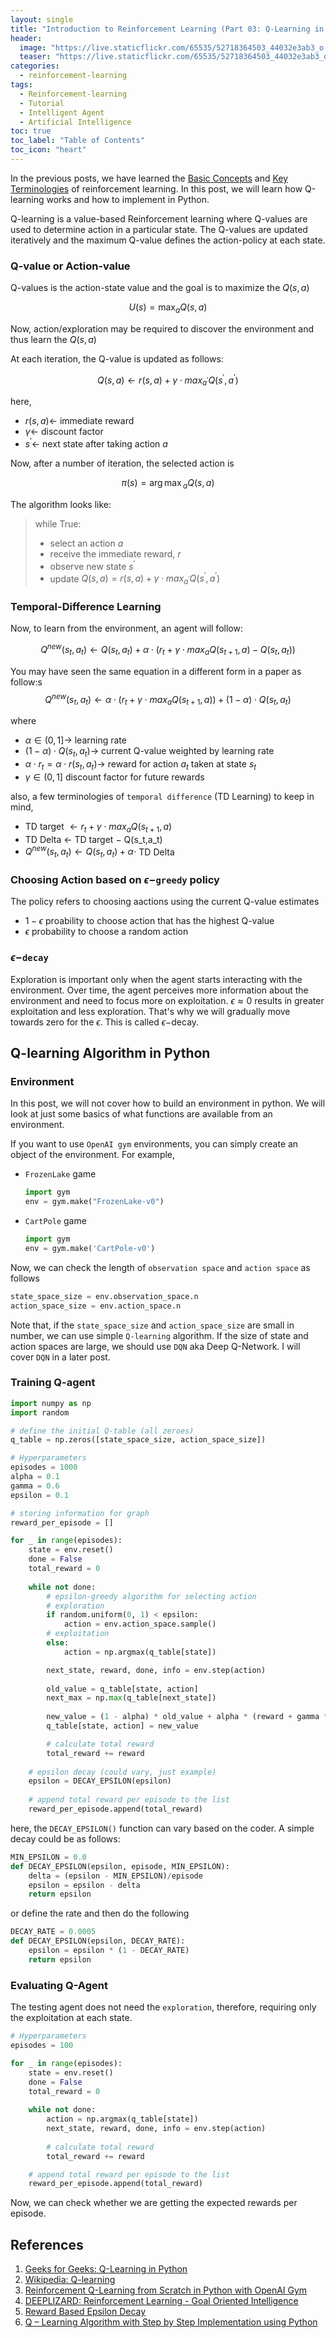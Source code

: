 ```yaml
---
layout: single
title: "Introduction to Reinforcement Learning (Part 03: Q-Learning in Python)"
header:
  image: "https://live.staticflickr.com/65535/52718364503_44032e3ab3_o.png"
  teaser: "https://live.staticflickr.com/65535/52718364503_44032e3ab3_o.png"
categories:
  - reinforcement-learning
tags:
  - Reinforcement-learning
  - Tutorial
  - Intelligent Agent
  - Artificial Intelligence
toc: true
toc_label: "Table of Contents"
toc_icon: "heart"
---
```


In the previous posts, we have learned the [Basic Concepts](https://shantoroy.com/reinforcement-learning/intro-to-reinforcement-learning-part1-basic-concepts/) and [Key Terminologies](https://shantoroy.com/reinforcement-learning/intro-to-reinforcement-learning-part2-glossaries/) of reinforcement learning. In this post, we will learn how Q-learning works and how to implement in Python.

Q-learning is a value-based Reinforcement learning where Q-values are used to determine action in a particular state. The Q-values are updated iteratively and the maximum Q-value defines the action-policy at each state.





### Q-value or Action-value
Q-values is the action-state value and the goal is to maximize the $Q(s,a)$

$$U(s) = \max_a Q(s,a)$$

Now, action/exploration may be required to discover the environment and thus learn the $Q(s,a)$

At each iteration, the Q-value is updated as follows:

$$Q(s,a) \leftarrow r(s,a) + \gamma \cdot max_{a^\prime} Q(s^\prime, a^\prime)$$

here,
* $r(s,a) \leftarrow$ immediate reward
* $\gamma \leftarrow$ discount factor
* $s^\prime \leftarrow$ next state after taking action $a$

Now, after a number of iteration, the selected action is

$$\pi(s) = {\arg\max}_a Q(s,a)$$


The algorithm looks like:

> while True:
> 	- select an action $a$
> 	- receive the immediate reward, $r$
> 	- observe new state $s^\prime$
> 	- update $Q(s,a) = r(s,a) + \gamma \cdot max_{a^\prime} Q(s^\prime, a^\prime)$


 ### Temporal-Difference Learning
 Now, to learn from the environment, an agent will follow:

$$Q^{new}(s_t,a_t) \leftarrow Q(s_t,a_t) + \alpha \cdot \Big ( r_t + \gamma \cdot max_a Q(s_{t+1},a) -Q(s_t,a_t) \Big)$$

You may have seen the same equation in a different form in a paper as follow:s
$$Q^{new}(s_t,a_t) \leftarrow \alpha \cdot \Big ( r_t + \gamma \cdot max_a Q(s_{t+1},a) \Big) + (1-\alpha) \cdot Q(s_t,a_t)$$

where
* $\alpha \in (0,1] \rightarrow$ learning rate
* $(1-\alpha) \cdot Q(s_t,a_t) \rightarrow$ current Q-value weighted by learning rate
* $\alpha \cdot r_t = \alpha \cdot r(s_t,a_t) \rightarrow$ reward for action $a_t$ taken at state $s_t$
* $\gamma \in (0,1]$ discount factor for future rewards

also, a few terminologies of `temporal difference` (TD Learning) to keep in mind,
* TD target $\leftarrow r_t + \gamma \cdot max_a Q(s_{t+1},a)$ 
* TD Delta $\leftarrow$ TD target $-$ Q(s_t,a_t) 
* $Q^{new}(s_t,a_t) \leftarrow Q(s_t,a_t) + \alpha \cdot$ TD Delta

### Choosing Action based on $\epsilon-$`greedy` policy
The policy refers to choosing aactions using the current Q-value estimates
* $1-\epsilon$ proability to choose action that has the highest Q-value
* $\epsilon$ probability to choose a random action

### $\epsilon-$`decay`
Exploration is important only when the agent starts interacting with the environment. Over time, the agent perceives more information about the environment and need to focus more on exploitation. $\epsilon \approx 0$ results in greater exploitation and less exploration. That's why we will gradually move towards zero for the $\epsilon$. This is called $\epsilon-$decay.

## Q-learning Algorithm in Python
### Environment
In this post, we will not cover how to build an environment in python. We will look at just some basics of what functions are available from an environment.

If you want to use `OpenAI gym` environments, you can simply create an object of the environment. For example,

* `FrozenLake` game
	```python
	import gym
	env = gym.make("FrozenLake-v0")
	```
* `CartPole` game
	```python
	import gym
	env = gym.make('CartPole-v0')
	```
Now, we can check the length of `observation space` and `action space` as follows
```python
state_space_size = env.observation_space.n
action_space_size = env.action_space.n
```

Note that, if the `state_space_size` and `action_space_size` are small in number, we can use simple `Q-learning` algorithm. If the size of state and action spaces are large, we should use `DQN` aka Deep Q-Network. I will cover `DQN` in a later post.


### Training Q-agent
```python
import numpy as np
import random

# define the initial Q-table (all zeroes)
q_table = np.zeros([state_space_size, action_space_size])

# Hyperparameters
episodes = 1000
alpha = 0.1
gamma = 0.6
epsilon = 0.1

# storing information for graph
reward_per_episode = []

for _ in range(episodes):
    state = env.reset()
    done = False
    total_reward = 0
    
    while not done:
	    # epsilon-greedy algorithm for selecting action
	    # exploration
        if random.uniform(0, 1) < epsilon:
            action = env.action_space.sample()
        # exploitation
        else:
            action = np.argmax(q_table[state])

        next_state, reward, done, info = env.step(action)
        
        old_value = q_table[state, action]
        next_max = np.max(q_table[next_state])
        
        new_value = (1 - alpha) * old_value + alpha * (reward + gamma * next_max)
        q_table[state, action] = new_value

		# calculate total reward
		total_reward += reward
	
	# epsilon decay (could vary, just example)
	epsilon = DECAY_EPSILON(epsilon)
	
	# append total reward per episode to the list	
	reward_per_episode.append(total_reward)
```

here, the `DECAY_EPSILON()` function can vary based on the coder. A simple decay could be as follows:
```python
MIN_EPSILON = 0.0
def DECAY_EPSILON(epsilon, episode, MIN_EPSILON):
	delta = (epsilon - MIN_EPSILON)/episode
	epsilon = epsilon - delta
	return epsilon
```

or define the rate and then do the following
```python
DECAY_RATE = 0.0005
def DECAY_EPSILON(epsilon, DECAY_RATE):
	epsilon = epsilon * (1 - DECAY_RATE)
	return epsilon
```

### Evaluating Q-Agent
The testing agent does not need the `exploration`, therefore, requiring only the exploitation at each state.
```python
# Hyperparameters
episodes = 100

for _ in range(episodes):
    state = env.reset()
    done = False
    total_reward = 0
    
    while not done:
        action = np.argmax(q_table[state])
        next_state, reward, done, info = env.step(action) 
        
        # calculate total reward
		total_reward += reward

	# append total reward per episode to the list	
	reward_per_episode.append(total_reward)
```

Now, we can check whether we are getting the expected rewards per episode.


## References
1. [Geeks for Geeks: Q-Learning in Python](https://www.geeksforgeeks.org/q-learning-in-python/)
2. [Wikipedia: Q-learning](https://en.wikipedia.org/wiki/Q-learning)
3. [Reinforcement Q-Learning from Scratch in Python with OpenAI Gym](https://www.learndatasci.com/tutorials/reinforcement-q-learning-scratch-python-openai-gym/)
4. [DEEPLIZARD: Reinforcement Learning - Goal Oriented Intelligence](https://deeplizard.com/learn/video/HGeI30uATws)
5. [Reward Based Epsilon Decay](https://aakash94.github.io/Reward-Based-Epsilon-Decay/)
6. [Q – Learning Algorithm with Step by Step Implementation using Python](https://www.analyticsvidhya.com/blog/2021/04/q-learning-algorithm-with-step-by-step-implementation-using-python/)
<!--stackedit_data:
eyJoaXN0b3J5IjpbMTY5NTM1MDgzMCwtMjA2MjUxNTczOCwtND
YzMzA0NjM4XX0=
-->